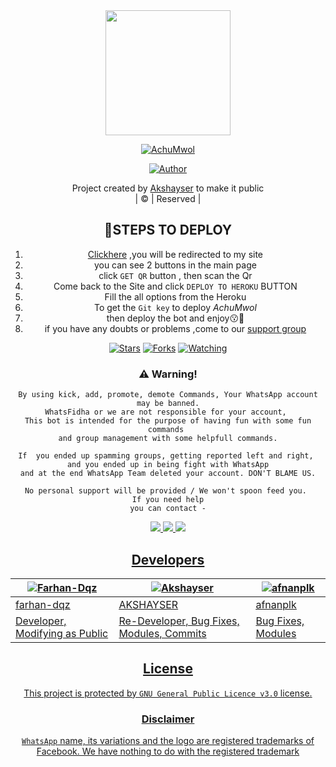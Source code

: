 <div align="center">

 </a>
  <img border-radius: 15px src="https://i.imgur.com/CHsLu8I.jpeg" width="200" height="200"/>
  <p align="center">
<a href="#"><img title="AchuMwol" src="https://img.shields.io/badge/AchuMwol-yellow?colorA=%23ff0000&colorB=%23017e40&style=for-the-badge"></a>
</p>
  <p align="center">
<a href="https://github.com/Akshayser"><img title="Author" src="https://img.shields.io/badge/Author-Akshay-ser/AchuMwol?color=blue&style=for-the-badge&logo=whatsapp"></a>
</p>
</div>
<p align="center">
Project created by <a href="https://github.com/Akshayser">Akshayser</a> to make it public
    <br>
       | © |
        Reserved |
    <br> 
</p>
<div align="center">

  ## 📌STEPS TO DEPLOY

1. [Clickhere](https://achumwols-website.yolasite.com/) ,you will be redirected to my site
2. you can see 2 buttons in the main page 
3. click ```GET QR```  button , then scan the Qr
4. Come back to the Site and click ```DEPLOY TO HEROKU``` BUTTON
5. Fill the all options from the Heroku
6. To get the ```Git key``` to deploy *AchuMwol* 
7. then deploy the bot and enjoy😗🎉
8. if you have any doubts or problems ,come to our [support group](https://chat.whatsapp.com/EtCx3zSWEnkCxdEIsLWnKD) 

  <p align="center">
  <a href="https://github.com/Akshayser/AchuMwol">
    
<a href="https://github.com/Akshayser/AchuMwol">
<p align="center">
<a href="https://github.com/Akshayser/followers"
<img title="Followers" src="https://img.shields.io/github/followers/Akshayser?color=blue&style=flat-square"></a>
<a href="https://github.com/Akshayser/AchuMwol/stargazers/"><img title="Stars" src="https://img.shields.io/github/stars/Akshayser/AchuMwol?color=blue&style=flat-square"></a>
<a href="https://github.com/Akshayser/AchuMwol/network/members"><img title="Forks" src="https://img.shields.io/github/forks/Akshayser/AchuMwol?color=blue&style=flat-square"></a>
<a href="https://github.com/Akshayser/AchuMwol/watchers"><img title="Watching" src="https://img.shields.io/github/watchers/Akshayser/AchuMwol?label=Watchers&color=blue&style=flat-square"></a>
</p>

### ⚠️ Warning! 
```
By using kick, add, promote, demote Commands, Your WhatsApp account may be banned.
WhatsFidha or we are not responsible for your account, 
This bot is intended for the purpose of having fun with some fun commands 
and group management with some helpfull commands.

If  you ended up spamming groups, getting reported left and right, 
and you ended up in being fight with WhatsApp
and at the end WhatsApp Team deleted your account. DON'T BLAME US.

No personal support will be provided / We won't spoon feed you. 
If you need help
you can contact -
```
<a href="https://wa.me/917907531097"><img src="https://img.shields.io/badge/WhatsApp-25D366?style=for-the-badge&logo=whatsapp&logoColor=white" />
  <a href="https://instagram.com/unnisettan5"><img src="https://img.shields.io/badge/Instagram-E4405F?style=for-the-badge&logo=instagram&logoColor=white" />
  <a href="https://github.com/Akshayser"><img src="https://img.shields.io/badge/-GitHub-black?style=flat-square&logo=github" /> 
  

## Developers
  <div align="center">
    
  [![Farhan-Dqz](https://github.com/farhan-dqz.png?size=100)](https://github.com/farhan-dqz) | [![Akshayser](https://i.imgur.com/ZGDK6Bf.jpeg)](https://github.com/Akshayser) |  [![afnanplk](https://github.com/afnanplk.png?size=100)](https://github.com/afnanplk) 
----|----|----
[farhan-dqz](https://github.com/farhan-dqz) | [AKSHAYSER](https://github.com/Akshayser) | [afnanplk](https://github.com/afnanplk)
Developer, Modifying as Public | Re-Developer, Bug Fixes, Modules, Commits |  Bug Fixes, Modules
  </div>
    


## License
This project is protected by `GNU General Public Licence v3.0` license.

### Disclaimer
`WhatsApp` name, its variations and the logo are registered trademarks of Facebook. We have nothing to do with the registered trademark
